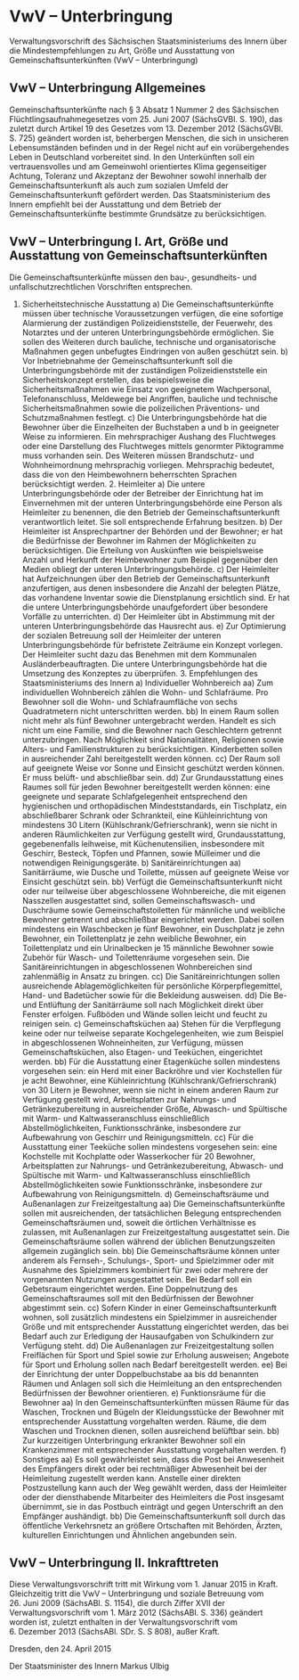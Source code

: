 # VwV – Unterbringung

Verwaltungsvorschrift des Sächsischen Staatsministeriums des Innern über die Mindestempfehlungen zu Art, Größe und Ausstattung von Gemeinschaftsunterkünften (VwV – Unterbringung)

## VwV – Unterbringung Allgemeines

Gemeinschaftsunterkünfte nach § 3 Absatz 1 Nummer 2 des 
        Sächsischen Flüchtlingsaufnahmegesetzes vom 25. Juni 2007 (SächsGVBl. S. 190), das zuletzt durch Artikel 19 des Gesetzes vom 13. Dezember 2012 (SächsGVBl. S. 725) geändert worden ist, beherbergen Menschen, die sich in unsicheren Lebensumständen befinden und in der Regel nicht auf ein vorübergehendes Leben in Deutschland vorbereitet sind. In den Unterkünften soll ein vertrauensvolles und am Gemeinwohl orientiertes Klima gegenseitiger Achtung, Toleranz und Akzeptanz der Bewohner sowohl innerhalb der Gemeinschaftsunterkunft als auch zum sozialen Umfeld der Gemeinschaftsunterkunft gefördert werden. Das Staatsministerium des Innern empfiehlt bei der Ausstattung und dem Betrieb der Gemeinschaftsunterkünfte bestimmte Grundsätze zu berücksichtigen.


## VwV – Unterbringung I.  Art, Größe und Ausstattung von Gemeinschaftsunterkünften

Die Gemeinschaftsunterkünfte müssen den bau-, gesundheits- und unfallschutzrechtlichen Vorschriften entsprechen.

1. Sicherheitstechnische Ausstattung a) Die Gemeinschaftsunterkünfte müssen über technische Voraussetzungen verfügen, die eine sofortige Alarmierung der zuständigen Polizeidienststelle, der Feuerwehr, des Notarztes und der unteren Unterbringungsbehörde ermöglichen. Sie sollen des Weiteren durch bauliche, technische und organisatorische Maßnahmen gegen unbefugtes Eindringen von außen geschützt sein. b) Vor Inbetriebnahme der Gemeinschaftsunterkunft soll die Unterbringungsbehörde mit der zuständigen Polizeidienststelle ein Sicherheitskonzept erstellen, das beispielsweise die Sicherheitsmaßnahmen wie Einsatz von geeignetem Wachpersonal, Telefonanschluss, Meldewege bei Angriffen, bauliche und technische Sicherheitsmaßnahmen sowie die polizeilichen Präventions- und Schutzmaßnahmen festlegt. c) Die Unterbringungsbehörde hat die Bewohner über die Einzelheiten der Buchstaben a und b in geeigneter Weise zu informieren. Ein mehrsprachiger Aushang des Fluchtweges oder eine Darstellung des Fluchtweges mittels genormter Piktogramme muss vorhanden sein. Des Weiteren müssen Brandschutz- und Wohnheimordnung mehrsprachig vorliegen. Mehrsprachig bedeutet, dass die von den Heimbewohnern beherrschten Sprachen berücksichtigt werden. 2. Heimleiter a) Die untere Unterbringungsbehörde oder der Betreiber der Einrichtung hat im Einvernehmen mit der unteren Unterbringungsbehörde eine Person als Heimleiter zu benennen, die den Betrieb der Gemeinschaftsunterkunft verantwortlich leitet. Sie soll entsprechende Erfahrung besitzen. b) Der Heimleiter ist Ansprechpartner der Behörden und der Bewohner; er hat die Bedürfnisse der Bewohner im Rahmen der Möglichkeiten zu berücksichtigen. Die Erteilung von Auskünften wie beispielsweise Anzahl und Herkunft der Heimbewohner zum Beispiel gegenüber den Medien obliegt der unteren Unterbringungsbehörde. c) Der Heimleiter hat Aufzeichnungen über den Betrieb der Gemeinschaftsunterkunft anzufertigen, aus denen insbesondere die Anzahl der belegten Plätze, das vorhandene Inventar sowie die Dienstplanung ersichtlich sind. Er hat die untere Unterbringungsbehörde unaufgefordert über besondere Vorfälle zu unterrichten. d) Der Heimleiter übt in Abstimmung mit der unteren Unterbringungsbehörde das Hausrecht aus. e) Zur Optimierung der sozialen Betreuung soll der Heimleiter der unteren Unterbringungsbehörde für befristete Zeiträume ein Konzept vorlegen. Der Heimleiter sucht dazu das Benehmen mit dem Kommunalen Ausländerbeauftragten. Die untere Unterbringungsbehörde hat die Umsetzung des Konzeptes zu überprüfen. 3. Empfehlungen des Staatsministeriums des Innern a) Individueller Wohnbereich aa) Zum individuellen Wohnbereich zählen die Wohn- und Schlafräume. Pro Bewohner soll die Wohn- und Schlafraumfläche von sechs Quadratmetern nicht unterschritten werden. bb) In einem Raum sollen nicht mehr als fünf Bewohner untergebracht werden. Handelt es sich nicht um eine Familie, sind die Bewohner nach Geschlechtern getrennt unterzubringen. Nach Möglichkeit sind Nationalitäten, Religionen sowie Alters- und Familienstrukturen zu berücksichtigen. Kinderbetten sollen in ausreichender Zahl bereitgestellt werden können. cc) Der Raum soll auf geeignete Weise vor Sonne und Einsicht geschützt werden können. Er muss belüft- und abschließbar sein. dd) Zur Grundausstattung eines Raumes soll für jeden Bewohner bereitgestellt werden können: eine geeignete und separate Schlafgelegenheit entsprechend den hygienischen und orthopädischen Mindeststandards, ein Tischplatz, ein abschließbarer Schrank oder Schrankteil, eine Kühleinrichtung von mindestens 30 Litern (Kühlschrank/Gefrierschrank), wenn sie nicht in anderen Räumlichkeiten zur Verfügung gestellt wird, Grundausstattung, gegebenenfalls leihweise, mit Küchenutensilien, insbesondere mit Geschirr, Besteck, Töpfen und Pfannen, sowie Mülleimer und die notwendigen Reinigungsgeräte. b) Sanitäreinrichtungen aa) Sanitärräume, wie Dusche und Toilette, müssen auf geeignete Weise vor Einsicht geschützt sein. bb) Verfügt die Gemeinschaftsunterkunft nicht oder nur teilweise über abgeschlossene Wohnbereiche, die mit eigenen Nasszellen ausgestattet sind, sollen Gemeinschaftswasch- und Duschräume sowie Gemeinschaftstoiletten für männliche und weibliche Bewohner getrennt und abschließbar eingerichtet werden. Dabei sollen mindestens ein Waschbecken je fünf Bewohner, ein Duschplatz je zehn Bewohner, ein Toilettenplatz je zehn weibliche Bewohner, ein Toilettenplatz und ein Urinalbecken je 15 männliche Bewohner sowie Zubehör für Wasch- und Toilettenräume vorgesehen sein. Die Sanitäreinrichtungen in abgeschlossenen Wohnbereichen sind zahlenmäßig in Ansatz zu bringen. cc) Die Sanitäreinrichtungen sollen ausreichende Ablagemöglichkeiten für persönliche Körperpflegemittel, Hand- und Badetücher sowie für die Bekleidung ausweisen. dd) Die Be- und Entlüftung der Sanitärräume soll nach Möglichkeit direkt über Fenster erfolgen. Fußböden und Wände sollen leicht und feucht zu reinigen sein. c) Gemeinschaftsküchen aa) Stehen für die Verpflegung keine oder nur teilweise separate Kochgelegenheiten, wie zum Beispiel in abgeschlossenen Wohneinheiten, zur Verfügung, müssen Gemeinschaftsküchen, also Etagen- und Teeküchen, eingerichtet werden. bb) Für die Ausstattung einer Etagenküche sollen mindestens vorgesehen sein: ein Herd mit einer Backröhre und vier Kochstellen für je acht Bewohner, eine Kühleinrichtung (Kühlschrank/Gefrierschrank) von 30 Litern je Bewohner, wenn sie nicht in einem anderen Raum zur Verfügung gestellt wird, Arbeitsplatten zur Nahrungs- und Getränkezubereitung in ausreichender Größe, Abwasch- und Spültische mit Warm- und Kaltwasseranschluss einschließlich Abstellmöglichkeiten, Funktionsschränke, insbesondere zur Aufbewahrung von Geschirr und Reinigungsmitteln. cc) Für die Ausstattung einer Teeküche sollen mindestens vorgesehen sein: eine Kochstelle mit Kochplatte oder Wasserkocher für 20 Bewohner, Arbeitsplatten zur Nahrungs- und Getränkezubereitung, Abwasch- und Spültische mit Warm- und Kaltwasseranschluss einschließlich Abstellmöglichkeiten sowie Funktionsschränke, insbesondere zur Aufbewahrung von Reinigungsmitteln. d) Gemeinschaftsräume und Außenanlagen zur Freizeitgestaltung aa) Die Gemeinschaftsunterkünfte sollen mit ausreichenden, der tatsächlichen Belegung entsprechenden Gemeinschaftsräumen und, soweit die örtlichen Verhältnisse es zulassen, mit Außenanlagen zur Freizeitgestaltung ausgestattet sein. Die Gemeinschaftsräume sollen während der üblichen Benutzungszeiten allgemein zugänglich sein. bb) Die Gemeinschaftsräume können unter anderem als Fernseh-, Schulungs-, Sport- und Spielzimmer oder mit Ausnahme des Spielzimmers kombiniert für zwei oder mehrere der vorgenannten Nutzungen ausgestattet sein. Bei Bedarf soll ein Gebetsraum eingerichtet werden. Eine Doppelnutzung des Gemeinschaftsraumes soll mit den Bedürfnissen der Bewohner abgestimmt sein. cc) Sofern Kinder in einer Gemeinschaftsunterkunft wohnen, soll zusätzlich mindestens ein Spielzimmer in ausreichender Größe und mit entsprechender Ausstattung eingerichtet werden, das bei Bedarf auch zur Erledigung der Hausaufgaben von Schulkindern zur Verfügung steht. dd) Die Außenanlagen zur Freizeitgestaltung sollen Freiflächen für Sport und Spiel sowie zur Erholung ausweisen; Angebote für Sport und Erholung sollen nach Bedarf bereitgestellt werden. ee) Bei der Einrichtung der unter Doppelbuchstabe aa bis dd benannten Räumen und Anlagen soll sich die Heimleitung an den entsprechenden Bedürfnissen der Bewohner orientieren. e) Funktionsräume für die Bewohner aa) In den Gemeinschaftsunterkünften müssen Räume für das Waschen, Trocknen und Bügeln der Kleidungsstücke der Bewohner mit entsprechender Ausstattung vorgehalten werden. Räume, die dem Waschen und Trocknen dienen, sollen ausreichend belüftbar sein. bb) Zur kurzzeitigen Unterbringung erkrankter Bewohner soll ein Krankenzimmer mit entsprechender Ausstattung vorgehalten werden. f) Sonstiges aa) Es soll gewährleistet sein, dass die Post bei Anwesenheit des Empfängers direkt oder bei rechtmäßiger Abwesenheit bei der Heimleitung zugestellt werden kann. Anstelle einer direkten Postzustellung kann auch der Weg gewählt werden, dass der Heimleiter oder der diensthabende Mitarbeiter des Heimleiters die Post insgesamt übernimmt, sie in das Postbuch einträgt und gegen Unterschrift an den Empfänger aushändigt. bb) Die Gemeinschaftsunterkunft soll durch das öffentliche Verkehrsnetz an größere Ortschaften mit Behörden, Ärzten, kulturellen Einrichtungen und Ähnlichen angebunden sein. 
## VwV – Unterbringung II. Inkrafttreten

Diese Verwaltungsvorschrift tritt mit Wirkung vom 1. Januar 2015 in Kraft. Gleichzeitig tritt die 
        VwV – Unterbringung und soziale Betreuung vom 26. Juni 2009 (SächsABl. S. 1154), die durch Ziffer XVII der Verwaltungsvorschrift vom 1. März 2012 (SächsABl. S. 336) geändert worden ist, zuletzt enthalten in der Verwaltungsvorschrift vom 6. Dezember 2013 (SächsABl. SDr. S. S 808), außer Kraft.

Dresden, den 24. April 2015

Der Staatsminister des Innern 
         Markus Ulbig

